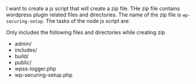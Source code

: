 I want to create a js script that will create a zip file. THe zip file contains wordpress plugin related files and directories. The 
name of the zip file is `wp-securing-setup`. The tasks of the node js script are:

Only includes the following files and directories while creating zip

- admin/
- includes/
- build/
- public/
- wpss-logger.php
- wp-securing-setup.php
